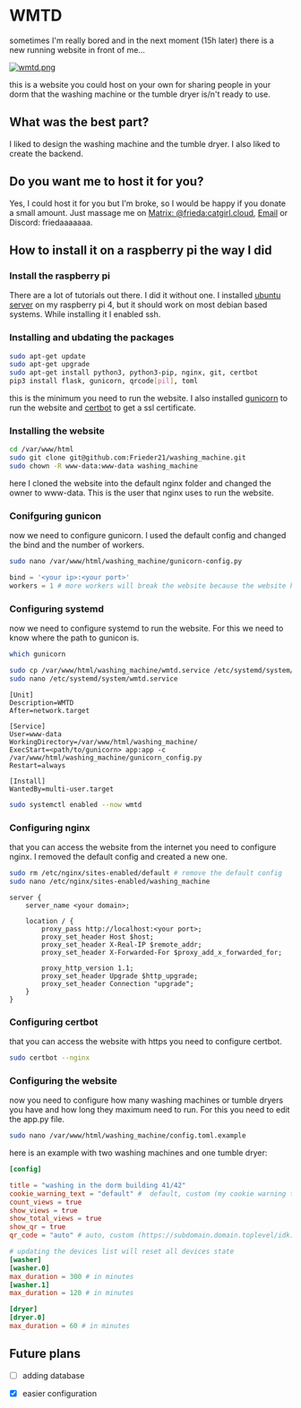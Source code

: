 # WMTD
sometimes I'm really bored and in the next moment (15h later) there is a new running website in front of me...

[![wmtd.png](../static/assets/images/wmtd.png)](../static/assets/images/wmtd.png)

this is a website you could host on your own for sharing people in your dorm that the washing machine or the tumble dryer is/n't ready to use.
## What was the best part?
I liked to design the washing machine and the tumble dryer. I also liked to create the backend.
## Do you want me to host it for you?
Yes, I could host it for you but I'm broke, so I would be happy if you donate a small amount. Just massage me on [Matrix: @frieda:catgirl.cloud](https://matrix.to/#/@frieda:catgirl.cloud), [Email](mailto:feedo@posteo.de) or Discord: friedaaaaaaa.
## How to install it on a raspberry pi the way I did
### Install the raspberry pi
There are a lot of tutorials out there. I did it without one. I installed [ubuntu server](https://ubuntu.com/download/raspberry-pi) on my raspberry pi 4, but it should work on most debian based systems. While installing it I enabled ssh.
### Installing and ubdating the packages
```bash
sudo apt-get update
sudo apt-get upgrade
sudo apt-get install python3, python3-pip, nginx, git, certbot
pip3 install flask, gunicorn, qrcode[pil], toml
```
this is the minimum you need to run the website. I also installed [gunicorn](https://gunicorn.org/) to run the website and [certbot](https://certbot.eff.org/) to get a ssl certificate.
### Installing the website
```bash
cd /var/www/html
sudo git clone git@github.com:Frieder21/washing_machine.git
sudo chown -R www-data:www-data washing_machine
```
here I cloned the website into the default nginx folder and changed the owner to www-data. This is the user that nginx uses to run the website.

### Conifguring gunicon
now we need to configure gunicorn. I used the default config and changed the bind and the number of workers.
```bash
sudo nano /var/www/html/washing_machine/gunicorn-config.py
```
```python
bind = '<your ip>:<your port>'
workers = 1 # more workers will break the website because the website has no database and uses a global variable
```

### Configuring systemd
now we need to configure systemd to run the website. For this we need to know where the path to gunicon is.
```bash
which gunicorn
```
```bash
sudo cp /var/www/html/washing_machine/wmtd.service /etc/systemd/system/
sudo nano /etc/systemd/system/wmtd.service
```
```systemd
[Unit]
Description=WMTD
After=network.target

[Service]
User=www-data
WorkingDirectory=/var/www/html/washing_machine/
ExecStart=<path/to/gunicorn> app:app -c /var/www/html/washing_machine/gunicorn_config.py
Restart=always

[Install]
WantedBy=multi-user.target
```
```bash
sudo systemctl enabled --now wmtd
```

### Configuring nginx
that you can access the website from the internet you need to configure nginx. I removed the default config and created a new one.
```bash
sudo rm /etc/nginx/sites-enabled/default # remove the default config
sudo nano /etc/nginx/sites-enabled/washing_machine
```
```nginx
server {
    server_name <your domain>;

    location / {
        proxy_pass http://localhost:<your port>;
        proxy_set_header Host $host;
        proxy_set_header X-Real-IP $remote_addr;
        proxy_set_header X-Forwarded-For $proxy_add_x_forwarded_for;
        
        proxy_http_version 1.1;
        proxy_set_header Upgrade $http_upgrade;
        proxy_set_header Connection "upgrade";
    }
}
```

### Configuring certbot
that you can access the website with https you need to configure certbot.
```bash
sudo certbot --nginx
```
### Configuring the website
now you need to configure how many washing machines or tumble dryers you have and how long they maximum need to run. For this you need to edit the app.py file.
```bash
sudo nano /var/www/html/washing_machine/config.toml.example
```

here is an example with two washing machines and one tumble dryer:
```toml
[config]

title = "washing in the dorm building 41/42"
cookie_warning_text = "default" #  default, custom (my cookie warning text), none
count_views = true
show_views = true
show_total_views = true
show_qr = true
qr_code = "auto" # auto, custom (https://subdomain.domain.toplevel/idk), none

# updating the devices list will reset all devices state
[washer]
[washer.0]
max_duration = 300 # in minutes
[washer.1]
max_duration = 120 # in minutes

[dryer]
[dryer.0]
max_duration = 60 # in minutes
```
## Future plans

-[ ] adding database
-[x] easier configuration



